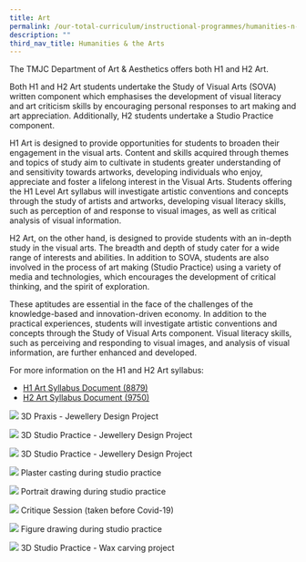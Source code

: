 ```yaml
---
title: Art
permalink: /our-total-curriculum/instructional-programmes/humanities-n-the-arts/art
description: ""
third_nav_title: Humanities & the Arts
---
```

The TMJC Department of Art & Aesthetics offers both H1 and H2 Art.

Both H1 and H2 Art students undertake the Study of Visual Arts (SOVA) written component which emphasises the development of visual literacy and art criticism skills by encouraging personal responses to art making and art appreciation. Additionally, H2 students undertake a Studio Practice component.

H1 Art is designed to provide opportunities for students to broaden their engagement in the visual arts. Content and skills acquired through themes and topics of study aim to cultivate in students greater understanding of and sensitivity towards artworks, developing individuals who enjoy, appreciate and foster a lifelong interest in the Visual Arts. Students offering the H1 Level Art syllabus will investigate artistic conventions and concepts through the study of artists and artworks, developing visual literacy skills, such as perception of and response to visual images, as well as critical analysis of visual information.

  

H2 Art, on the other hand, is designed to provide students with an in-depth study in the visual arts. The breadth and depth of study cater for a wide range of interests and abilities. In addition to SOVA, students are also involved in the process of art making (Studio Practice) using a variety of media and technologies, which encourages the development of critical thinking, and the spirit of exploration.

These aptitudes are essential in the face of the challenges of the knowledge-based and innovation-driven economy. In addition to the practical experiences, students will investigate artistic conventions and concepts through the Study of Visual Arts component. Visual literacy skills, such as perceiving and responding to visual images, and analysis of visual information, are further enhanced and developed.

For more information on the H1 and H2 Art syllabus:
* [H1 Art Syllabus Document (8879)](https://www.seab.gov.sg/docs/default-source/national-examinations/syllabus/alevel/2022syllabus/8879_y22_sy.pdf)
* [H2 Art Syllabus Document (9750)](https://www.seab.gov.sg/docs/default-source/national-examinations/syllabus/alevel/2021syllabus/9750_y21_sy.pdf)

![](/images/TMJC-OurCurriculum_IP_Art_01.jpeg)
3D Praxis - Jewellery Design Project
 
![](/images/TMJC-OurCurriculum_IP_Art_02.jpeg)
3D Studio Practice - Jewellery Design Project

![](/images/TMJC-OurCurriculum_IP_Art_03.jpeg)
3D Studio Practice - Jewellery Design Project

![](/images/TMJC-OurCurriculum_IP_Art_04.jpeg)
Plaster casting during studio practice

![](/images/TMJC-OurCurriculum_IP_Art_05.jpeg)
Portrait drawing during studio practice

![](/images/TMJC-OurCurriculum_IP_Art_06.jpeg)
Critique Session (taken before Covid-19)

![](/images/TMJC-OurCurriculum_IP_Art_07.jpeg)
Figure drawing during studio practice

![](/images/TMJC-OurCurriculum_IP_Art_08.jpeg)
3D Studio Practice - Wax carving project
